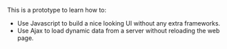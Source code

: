 This is a prototype to learn how to:
- Use Javascript to build a nice looking UI without any extra frameworks.
- Use Ajax to load dynamic data from a server without reloading the web page.
